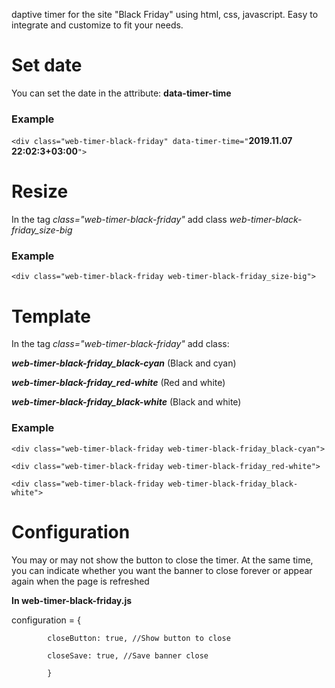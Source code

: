 daptive timer for the site "Black Friday" using html, css, javascript. Easy to integrate and customize to fit your needs.

# Set date

You can set the date in the attribute: **data-timer-time**

### Example

`<div class="web-timer-black-friday" data-timer-time="`**2019.11.07 22:02:3+03:00**`">`

# Resize

In the tag _class="web-timer-black-friday"_ add class _web-timer-black-friday_size-big_

### Example

`<div class="web-timer-black-friday web-timer-black-friday_size-big">`

# Template

In the tag _class="web-timer-black-friday"_ add class:

_**web-timer-black-friday_black-cyan**_ (Black and cyan)

_**web-timer-black-friday_red-white**_ (Red and white)

_**web-timer-black-friday_black-white**_ (Black and white)

### Example
`<div class="web-timer-black-friday web-timer-black-friday_black-cyan">`

`<div class="web-timer-black-friday web-timer-black-friday_red-white">`

`<div class="web-timer-black-friday web-timer-black-friday_black-white">`

# Configuration

You may or may not show the button to close the timer. At the same time, you can indicate whether you want the banner to close forever or appear again when the page is refreshed

**In web-timer-black-friday.js**


configuration = {

            closeButton: true, //Show button to close
            
            closeSave: true, //Save banner close
            
            }

